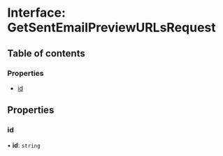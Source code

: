 # Interface: GetSentEmailPreviewURLsRequest

## Table of contents

### Properties

- [id](GetSentEmailPreviewURLsRequest.md#id)

## Properties

### id

• **id**: `string`
